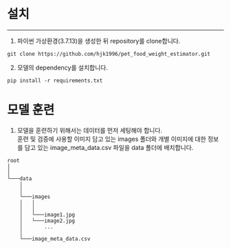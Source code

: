 # 설치
---

1. 파이썬 가상환경(3.7.13)을 생성한 뒤 repository를 clone합니다.
```
git clone https://github.com/hjk1996/pet_food_weight_estimator.git
```


2. 모델의 dependency를 설치합니다.
```
pip install -r requirements.txt
```


# 모델 훈련

1. 모델을 훈련하기 위해서는 데이터를 먼저 세팅해야 합니다.  
훈련 및 검증에 사용할 이미지 담고 있는 images 폴더와 개별 이미지에 대한 정보를 담고 있는 image_meta_data.csv 파일을 data 폴더에 배치합니다.
```
root
│   
│   
└───data
    │   
    │   
    └───images
    │   │   
    │   │   
    │   └───image1.jpg
    │   └───image2.jpg
    │       ...
    │
    └───image_meta_data.csv
```
